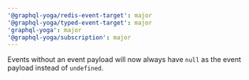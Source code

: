 ```yaml
---
'@graphql-yoga/redis-event-target': major
'@graphql-yoga/typed-event-target': major
'graphql-yoga': major
'@graphql-yoga/subscription': major
---
```


Events without an event payload will now always have `null` as the event payload instead of `undefined`.
